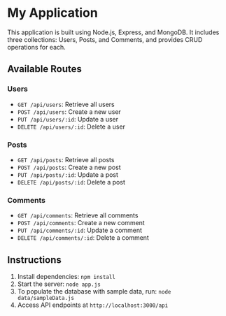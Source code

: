 # My Application

This application is built using Node.js, Express, and MongoDB. It includes three collections: Users, Posts, and Comments, and provides CRUD operations for each.

## Available Routes

### Users
- `GET /api/users`: Retrieve all users
- `POST /api/users`: Create a new user
- `PUT /api/users/:id`: Update a user
- `DELETE /api/users/:id`: Delete a user

### Posts
- `GET /api/posts`: Retrieve all posts
- `POST /api/posts`: Create a new post
- `PUT /api/posts/:id`: Update a post
- `DELETE /api/posts/:id`: Delete a post

### Comments
- `GET /api/comments`: Retrieve all comments
- `POST /api/comments`: Create a new comment
- `PUT /api/comments/:id`: Update a comment
- `DELETE /api/comments/:id`: Delete a comment

## Instructions

1. Install dependencies: `npm install`
2. Start the server: `node app.js`
3. To populate the database with sample data, run: `node data/sampleData.js`
4. Access API endpoints at `http://localhost:3000/api`
